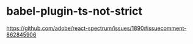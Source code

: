 # babel-plugin-ts-not-strict
https://github.com/adobe/react-spectrum/issues/1890#issuecomment-862845906
